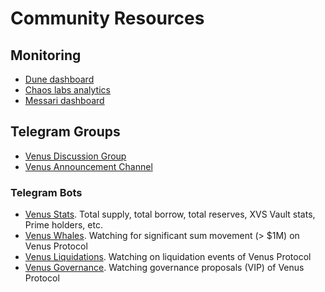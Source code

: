 # Community Resources

## Monitoring

* [Dune dashboard](https://dune.com/xvslove\_team/venus-protocol-dashboard)
* [Chaos labs analytics](https://community.chaoslabs.xyz/venus/risk/overview)
* [Messari dashboard](https://messari.io/project/venus/protocols/venus)

## Telegram Groups

* [Venus Discussion Group](https://t.me/venusprotocol)
* [Venus Announcement Channel](https://t.me/VenusNewsBroadcast)

### Telegram Bots

* [Venus Stats](https://t.me/venusstats). Total supply, total borrow, total reserves, XVS Vault stats, Prime holders, etc.
* [Venus Whales](https://t.me/venuswhaleswatch). Watching for significant sum movement (> $1M) on Venus Protocol
* [Venus Liquidations](https://t.me/venusliqwatch). Watching on liquidation events of Venus Protocol
* [Venus Governance](https://t.me/venusgovwatch). Watching governance proposals (VIP) of Venus Protocol
